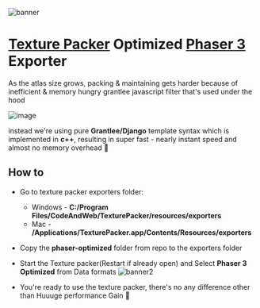 ![banner](https://github.com/GN-c/tp-phaser-exporter/assets/64430939/5f814367-9cc4-4116-9f7f-33fffe1b6592)
# [Texture Packer](https://www.codeandweb.com/texturepacker) Optimized [Phaser 3](https://phaser.io/) Exporter
As the atlas size grows, packing & maintaining gets harder because of inefficient & memory hungry grantlee javascript filter that's used under the hood

![image](https://github.com/GN-c/tp-phaser-exporter/assets/64430939/1be41dd5-0151-4105-863e-64c90d088fe8)

instead we're using pure **Grantlee/Django** template syntax which is implemented in **c++**, resulting in super fast - nearly instant speed and almost no memory overhead 🤯


## How to
- Go to texture packer exporters folder:
  - Windows -  **C:/Program Files/CodeAndWeb/TexturePacker/resources/exporters**
  - Mac -  **/Applications/TexturePacker.app/Contents/Resources/exporters**

- Copy the **phaser-optimized** folder from repo to the exporters folder
- Start the Texture packer(Restart if already open) and Select **Phaser 3 Optimized** from Data formats
![banner2](https://github.com/GN-c/tp-phaser-exporter/assets/64430939/11b4c9ce-c754-423e-9f48-f6cca4deab08)
- You're ready to use the texture packer, there's no any difference other than Huuuge performance Gain 🎉
